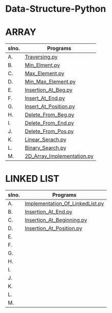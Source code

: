 # Data-Structure-Python

# ARRAY
| slno. | Programs                       |
| ----- | ------------------------------ |
| A.    | [Traversing.py             ]() |
| B.    | [Min_Elment.py             ]() |
| C.    | [Max_Element.py            ]() |
| D.    | [Min_Max_Element.py        ]() |
| E.    | [Insertion_At_Beg.py       ]() |
| F.    | [Insert_At_End.py          ]() |
| G.    | [Insert_At_Position.py     ]() |
| H.    | [Delete_From_Beg.py        ]() |
| I.    | [Delete_From_End.py        ]() |
| J.    | [Delete_From_Pos.py        ]() |
| K.    | [Linear_Serach.py          ]() |
| L.    | [Binary_Search.py          ]() |
| M.    | [2D_Array_Implementation.py]() |

 # LINKED LIST
 | slno. | Programs                            |
 | ----- | ----------------------------------- |
 | A.    | [Implementation_Of_LinkedList.py]() |
 | B.    | [Insertion_At_End.py]()             |
 | C.    | [Insertion_At_Beginning.py]()       |
 | D.    | [Insertion_At_Position.py]()        |
 | E.    | []()                                |
 | F.    | []()                                |
 | G.    | []()                                |
 | H.    | []()                                |
 | I.    | []()                                |
 | J.    | []()                                |
 | K.    | []()                                |
 | L.    | []()                                |
 | M.    | []()                                |
 

